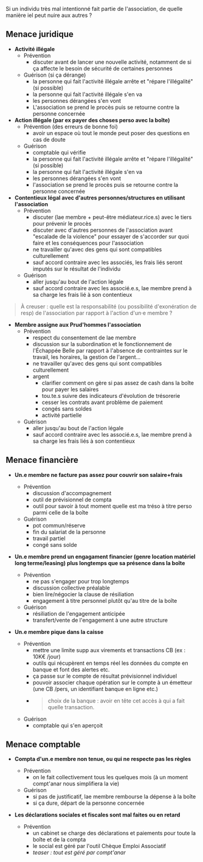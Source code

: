 
Si un individu très mal intentionné fait partie de l'association, de quelle manière iel peut nuire aux autres ?


## Menace juridique

- **Activité illégale**
    - Prévention
        - discuter avant de lancer une nouvelle activité, notamment de si ça affecte le besoin de sécurité de certaines personnes
    - Guérison (si ça dérange)
        - la personne qui fait l'activité illégale arrête et "répare l'illégalité" (si possible)
        - la personne qui fait l'activité illégale s'en va
        - les personnes dérangées s'en vont
        - L'association se prend le procès puis se retourne contre la personne concernée
- **Action illégale (par ex payer des choses perso avec la boîte)**
    - Prévention (des erreurs de bonne foi)
        - avoir un espace où tout le monde peut poser des questions en cas de doute
    - Guérison
        - comptable qui vérifie
        - la personne qui fait l'activité illégale arrête et "répare l'illégalité" (si possible)
        - la personne qui fait l'activité illégale s'en va
        - les personnes dérangées s'en vont
        - l'association se prend le procès puis se retourne contre la personne concernée
- **Contentieux légal avec d'autres personnes/structures en utilisant l'association**
    - Prévention
        - discuter (lae membre + peut-être médiateur.rice.s) avec le tiers pour prévenir le procès
        - discuter avec d'autres personnes de l'association avant "escalade de la violence" pour essayer de s'accorder sur quoi faire et les conséquences pour l'association
        - ne travailler qu'avec des gens qui sont compatibles culturellement
        - sauf accord contraire avec les associés, les frais liés seront imputés sur le résultat de l'individu
    - Guérison
        - aller jusqu'au bout de l'action légale
        - sauf accord contraire avec les associé.e.s, lae membre prend à sa charge les frais lié à son contentieux
> À creuser : quelle est la responsabilité (ou possibilité d'exonération de resp) de l'association par rapport à l'action d'un·e membre ?
- **Membre assigne aux Prud'hommes l'association**
    - Prévention
        - respect du consentement de lae membre
        - discussion sur la subordination et le fonctionnement de l'Échappée Belle par rapport à l'absence de contraintes sur le travail, les horaires, la gestion de l'argent…
        - ne travailler qu'avec des gens qui sont compatibles culturellement
        - argent
            - clarifier comment on gère si pas assez de cash dans la boîte pour payer les salaires
            - tou.te.s suivre des indicateurs d'évolution de trésorerie
            - cesser les contrats avant problème de paiement
            - congés sans soldes
            - activité partielle
    - Guérison
        - aller jusqu'au bout de l'action légale
        - sauf accord contraire avec les associé.e.s, lae membre prend à sa charge les frais liés à son contentieux


## Menace financière

- **Un.e membre ne facture pas assez pour couvrir son salaire+frais**
    - Prévention
        - discussion d'accompagnement
        - outil de prévisionnel de compta
        - outil pour savoir à tout moment quelle est ma tréso à titre perso parmi celle de la boîte
    - Guérison
        - pot commun/réserve
        - fin du salariat de la personne
        - travail partiel
        - congé sans solde

- **Un.e membre prend un engagament financier (genre location matériel long terme/leasing) plus longtemps que sa présence dans la boîte**
    - Prévention
        - ne pas s'engager pour trop longtemps
        - discussion collective préalable
        - bien lire/négocier la clause de résiliation
        - engagement à titre personnel plutôt qu'au titre de la boîte
    - Guérison
        - résiliation de l'engagement anticipée
        - transfert/vente de l'engagement à une autre structure

- **Un.e membre pique dans la caisse**
    - Prévention
        - mettre une limite supp aux virements et transactions CB (ex : 10K€ /jour)
        - outils qui récupèrent en temps réel les données du compte en banque et font des alertes etc.
        - ça passe sur le compte de résultat prévisionnel individuel
        - pouvoir associer chaque opération sur le compte à un émetteur (une CB /pers, un identifiant banque en ligne etc.)
        - > choix de la banque : avoir en tête cet accès à qui a fait quelle transaction.
    - Guérison
        - comptable qui s'en aperçoit

## Menace comptable

- **Compta d'un.e membre non tenue, ou qui ne respecte pas les règles**
    - Prévention
        - on le fait collectivement tous les quelques mois (à un moment compt'anar nous simplifiera la vie)
    - Guérison
        - si pas de justificatif, lae membre rembourse la dépense à la boîte
        - si ça dure, départ de la personne concernée

- **Les déclarations sociales et fiscales sont mal faites ou en retard**
    - Prévention
        - un cabinet se charge des déclarations et paiements pour toute la boîte et de la compta
        - le social est géré par l'outil Chèque Emploi Associatif
        - *teaser : tout est géré par compt'anar*

